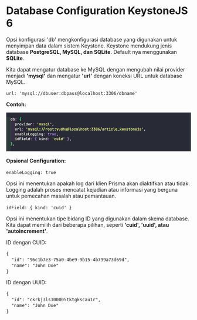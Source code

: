 # Database Configuration KeystoneJS 6

Opsi konfigurasi 'db' mengkonfigurasi database yang digunakan untuk menyimpan data dalam sistem Keystone. Keystone mendukung jenis database **PostgreSQL, MySQL, dan SQLite**. Default nya menggunakan **SQLite**.

Kita dapat mengatur database ke MySQL dengan mengubah nilai provider menjadi **'mysql'** dan mengatur **'url'** dengan koneksi URL untuk database MySQL.

```
url: 'mysql://dbuser:dbpass@localhost:3306/dbname'
```

**Contoh:**

![](./img/database.png)

**Opsional Configuration:**

`enableLogging: true`

Opsi ini menentukan apakah log dari klien Prisma akan diaktifkan atau tidak. Logging adalah proses mencatat kejadian atau informasi yang berguna untuk pemecahan masalah atau pemantauan.

`idField: { kind: 'cuid' }`

Opsi ini menentukan tipe bidang ID yang digunakan dalam skema database. Kita dapat memilih dari beberapa pilihan, seperti **'cuid', 'uuid', atau 'autoincrement'**.

ID dengan CUID:

```
{
  "id": "96c1b7e3-75a0-4be9-9b15-4b799a73d69d",
  "name": "John Doe"
}
```

ID dengan UUID:

```
{
  "id": "ckrkj3ls100005tktgkscau1r",
  "name": "John Doe"
}
```